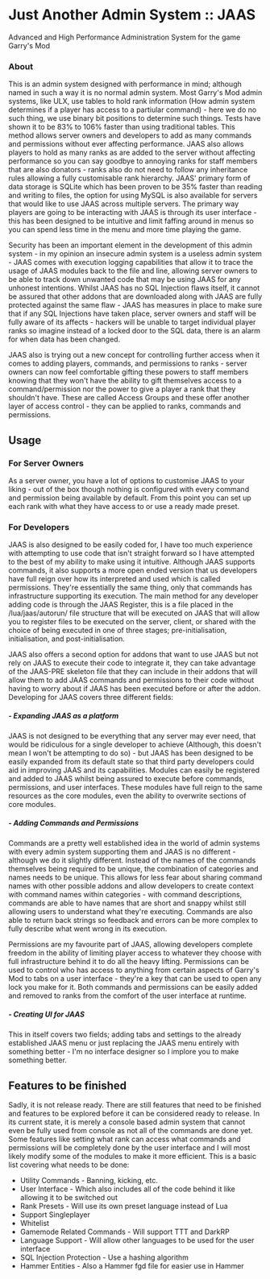 # Just Another Admin System :: JAAS
Advanced and High Performance Administration System for the game Garry's Mod
### About
This is an admin system designed with performance in mind; although named in such a way it is no normal admin system. Most Garry's Mod admin systems, like ULX, use tables to hold rank information (How admin system determines if a player has access to a partiular command) - here we do no such thing, we use binary bit positions to determine such things. Tests have shown it to be 83% to 106% faster than using traditional tables. This method allows server owners and developers to add as many commands and permissions without ever affecting performance. JAAS also allows players to hold as many ranks as are added to the server without affecting performance so you can say goodbye to annoying ranks for staff members that are also donators - ranks also do not need to follow any inheritance rules allowing a fully customisable rank hierarchy.
JAAS' primary form of data storage is SQLite which has been proven to be 35% faster than reading and writing to files, the option for using MySQL is also available for servers that would like to use JAAS across multiple servers. The primary way players are going to be interacting with JAAS is through its user interface - this has been designed to be intuitive and limit faffing around in menus so you can spend less time in the menu and more time playing the game.

Security has been an important element in the development of this admin system - in my opinion an insecure admin system is a useless admin system - JAAS comes with execution logging capabilities that allow it to trace the usage of JAAS modules back to the file and line, allowing server owners to be able to track down unwanted code that may be using JAAS for any unhonest intentions. Whilst JAAS has no SQL Injection flaws itself, it cannot be assured that other addons that are downloaded along with JAAS are fully protected against the same flaw - JAAS has measures in place to make sure that if any SQL Injections have taken place, server owners and staff will be fully aware of its affects - hackers will be unable to target individual player ranks so imagine instead of a locked door to the SQL data, there is an alarm for when data has been changed.

JAAS also is trying out a new concept for controlling further access when it comes to adding players, commands, and permissions to ranks - server owners can now feel comfortable gifting these powers to staff members knowing that they won't have the ability to gift themselves access to a command/permission nor the power to give a player a rank that they shouldn't have. These are called Access Groups and these offer another layer of access control - they can be applied to ranks, commands and permissions.
## Usage
### For Server Owners
As a server owner, you have a lot of options to customise JAAS to your liking - out of the box though nothing is configured with every command and permission being available by default. From this point you can set up each rank with what they have access to or use a ready made preset.
### For Developers
JAAS is also designed to be easily coded for, I have too much experience with attempting to use code that isn't straight forward so I have attempted to the best of my ability to make using it intuitive. Although JAAS supports commands, it also supports a more open ended version that us developers have full reign over how its interpreted and used which is called permissions. They're essentially the same thing, only that commands has infrastructure supporting its execution. The main method for any developer adding code is through the JAAS Register, this is a file placed in the /lua/jaas/autorun/ file structure that will be executed on JAAS that will allow you to register files to be executed on the server, client, or shared with the choice of being executed in one of three stages; pre-initialisation, initialisation, and post-initialisation.

JAAS also offers a second option for addons that want to use JAAS but not rely on JAAS to execute their code to integrate it, they can take advantage of the JAAS-PRE skeleton file that they can include in their addons that will allow them to add JAAS commands and permissions to their code without having to worry about if JAAS has been executed before or after the addon. Developing for JAAS covers three different fields:
##### - Expanding JAAS as a platform
JAAS is not designed to be everything that any server may ever need, that would be ridiculous for a single developer to achieve (Although, this doesn't mean I won't be attempting to do so) - but JAAS has been designed to be easily expanded from its default state so that third party developers could aid in improving JAAS and its capabilities. Modules can easily be registered and added to JAAS whilst being assured to execute before commands, permissions, and user interfaces. These modules have full reign to the same resources as the core modules, even the ability to overwrite sections of core modules.
##### - Adding Commands and Permissions
Commands are a pretty well established idea in the world of admin systems with every admin system supporting them and JAAS is no different - although we do it slightly different. Instead of the names of the commands themselves being required to be unique, the combination of categories and names needs to be unique. This allows for less fear about sharing command names with other possible addons and allow developers to create context with command names within categories - with command descriptions, commands are able to have names that are short and snappy whilst still allowing users to understand what they're executing. Commands are also able to return back strings so feedback and errors can be more complex to fully describe what went wrong in its execution.

Permissions are my favourite part of JAAS, allowing developers complete freedom in the ability of limiting player access to whatever they choose with full infrastructure behind it to do all the heavy lifting. Permissions can be used to control who has access to anything from certain aspects of Garry's Mod to tabs on a user interface - they're a key that can be used to open any lock you make for it. Both commands and permissions can be easily added and removed to ranks from the comfort of the user interface at runtime.
##### - Creating UI for JAAS
This in itself covers two fields; adding tabs and settings to the already established JAAS menu or just replacing the JAAS menu entirely with something better - I'm no interface designer so I implore you to make something better.
## Features to be finished
Sadly, it is not release ready. There are still features that need to be finished and features to be explored before it can be considered ready to release. In its current state, it is merely a console based admin system that cannot even be fully used from console as not all of the commands are done yet. Some features like setting what rank can access what commands and permissions will be completely done by the user interface and I will most likely modify some of the modules to make it more efficient. This is a basic list covering what needs to be done:
+ Utility Commands - Banning, kicking, etc.
+ User Interface - Which also includes all of the code behind it like allowing it to be switched out
+ Rank Presets - Will use its own preset language instead of Lua
+ Support Singleplayer
+ Whitelist
+ Gamemode Related Commands - Will support TTT and DarkRP
+ Language Support - Will allow other languages to be used for the user interface
+ SQL Injection Protection - Use a hashing algorithm
+ Hammer Entities - Also a Hammer fgd file for easier use in Hammer